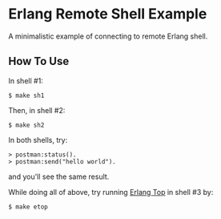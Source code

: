 Erlang Remote Shell Example
===========================

A minimalistic example of connecting to remote Erlang shell.

How To Use
----------

In shell #1:

    $ make sh1

Then, in shell #2:

    $ make sh2

In both shells, try:

    > postman:status().
    > postman:send("hello world").

and you'll see the same result.

While doing all of above, try running [Erlang Top](https://erlang.org/doc/apps/observer/etop_ug.html) in shell #3 by:

    $ make etop
